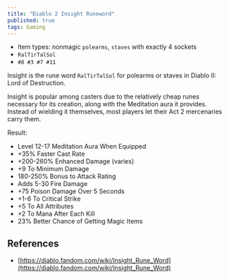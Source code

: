 ```yaml
---
title: "Diablo 2 Insight Runeword"
published: true
tags: Gaming
---
```


- Item types: nonmagic `polearms`, `staves` with exactly 4 sockets
- `RalTirTalSol`
- `#8 #3 #7 #11`



Insight is the rune word `RalTirTalSol` for polearms or staves in Diablo II:
Lord of Destruction.

Insight is popular among casters due to the relatively cheap runes necessary for its creation, along with the Meditation aura it provides. Instead of wielding it themselves, most players let their Act 2 mercenaries carry them.

Result:

- Level 12-17 Meditation Aura When Equipped
- +35% Faster Cast Rate
- +200-260% Enhanced Damage (varies)
- +9 To Minimum Damage
- 180-250% Bonus to Attack Rating
- Adds 5-30 Fire Damage
- +75 Poison Damage Over 5 Seconds
- +1-6 To Critical Strike
- +5 To All Attributes
- +2 To Mana After Each Kill
- 23% Better Chance of Getting Magic Items

## References

- [https://diablo.fandom.com/wiki/Insight_Rune_Word](https://diablo.fandom.com/wiki/Insight_Rune_Word)